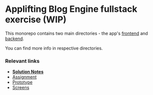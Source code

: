 # Applifting Blog Engine fullstack exercise (WIP)

This monorepo contains two main directories - the app's [frontend](https://github.com/otavlna/fullstack-exercise/tree/master/fullstack-exercise-frontend) and [backend](https://github.com/otavlna/fullstack-exercise/tree/master/fullstack-exercise-backend).

You can find more info in respective directories.

### Relevant links

- [**Solution Notes**](https://github.com/otavlna/fullstack-exercise/blob/master/solution.md)
- [Assignment](https://github.com/Applifting/fullstack-exercise/blob/master/assignment.md)
- [Prototype](https://www.figma.com/proto/VagZOrr3TjTAxGCpCUTSrO/Applifting-%7C-Full-Stack-Cvi%C4%8Den%C3%AD?node-id=2%3A3&viewport=148%2C245%2C0.12103988230228424&scaling=min-zoom)
- [Screens](https://www.figma.com/file/VagZOrr3TjTAxGCpCUTSrO/Applifting-|-Full-Stack-Cvičení)